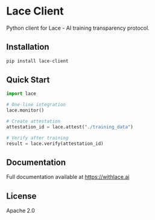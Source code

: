 # Lace Client

Python client for Lace - AI training transparency protocol.

## Installation

```bash
pip install lace-client
```

## Quick Start

```python
import lace

# One-line integration
lace.monitor()

# Create attestation
attestation_id = lace.attest("./training_data")

# Verify after training
result = lace.verify(attestation_id)
```

## Documentation

Full documentation available at https://withlace.ai

## License

Apache 2.0